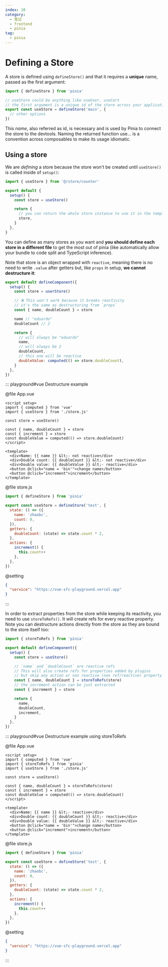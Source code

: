 ```yaml
---
index: 10
category:
  - 笔记
  - frontend
  - pinia
tag:
  - pinia
---
```


# Defining a Store

A store is defined using `defineStore()` and that it requires a **unique** name, passed as the first argument:

```js
import { defineStore } from 'pinia'

// useStore could be anything like useUser, useCart
// the first argument is a unique id of the store across your application
export const useStore = defineStore('main', {
  // other options
})
```

This _name_, also referred as id, is necessary and is used by Pinia to connect the store to the devtools.
Naming the returned function use... is a convention across composables to make its usage idiomatic.

## Using a store

We are _defining_ a store because the store won't be created until `useStore()` is called inside of `setup()`:

```js
import { useStore } from '@/store/counter'

export default {
  setup() {
    const store = useStore()

    return {
      // you can return the whole store instance to use it in the template
      store,
    }
  },
}
```

You can define as many stores as you want and **you should define each store in a different file** to get the most out of pinia (like automatically allow your bundle to code split and TypeScript inference).

Note that store is an object wrapped with `reactive`, meaning there is no need to write `.value` after getters but, like `props` in setup, **we cannot destructure it**:

```js
export default defineComponent({
  setup() {
    const store = userStore()

    // ❌ This won't work because it breaks reactivity
    // it's the same as destructuring from `props`
    const { name, doubleCount } = store

    name // "eduardo"
    doubleCount // 2

    return {
      // will always be "eduardo"
      name,
      // will always be 2
      doubleCount,
      // this one will be reactive
      doubleValue: computed(() => store.doubleCount),
    }
  },
})
```

::: playground#vue Destructure example

@file App.vue

```vue
<script setup>
import { computed } from 'vue'
import { useStore } from './store.js'

const store = useStore()

const { name, doubleCount } = store
const { increment } = store
const doubleValue = computed(() => store.doubleCount)
</script>

<template>
  <div>Name: {{ name }} &lt;- not reactive</div>
  <div>Double count: {{ doubleCount }} &lt;- not reactive</div>
  <div>Double value: {{ doubleValue }} &lt;- reactive</div>
  <button @click="name = 'bin'">change name</button>
  <button @click="increment">increment</button>
</template>
```

@file store.js

```js
import { defineStore } from 'pinia'

export const useStore = defineStore('test', {
  state: () => ({
    name: 'zhaobc',
    count: 0,
  }),
  getters: {
    doubleCount: (state) => state.count * 2,
  },
  actions: {
    increment() {
      this.count++
    },
  },
})
```

@setting

```json
{
  "service": "https://vue-sfc-playground.vercel.app"
}
```

:::

In order to extract properties from the store while keeping its reactivity, you need to use `storeToRefs()`.
It will create refs for every reactive property.
Note you can destructure actions directly from the store as they are bound to the store itself too:

```js
import { storeToRefs } from 'pinia'

export default defineComponent({
  setup() {
    const store = useStore()

    // `name` and `doubleCount` are reactive refs
    // This will also create refs for properties added by plugins
    // but skip any action or non reactive (non ref/reactive) property
    const { name, doubleCount } = storeToRefs(store)
    // the increment action can be just extracted
    const { increment } = store

    return {
      name,
      doubleCount,
      increment,
    }
  },
})
```

::: playground#vue Destructure example using storeToRefs

@file App.vue

```vue
<script setup>
import { computed } from 'vue'
import { storeToRefs } from 'pinia'
import { useStore } from './store.js'

const store = useStore()

const { name, doubleCount } = storeToRefs(store)
const { increment } = store
const doubleValue = computed(() => store.doubleCount)
</script>

<template>
  <div>Name: {{ name }} &lt;- reactive</div>
  <div>Double count: {{ doubleCount }} &lt;- reactive</div>
  <div>Double value: {{ doubleValue }} &lt;- reactive</div>
  <button @click="name = 'bin'">change name</button>
  <button @click="increment">increment</button>
</template>
```

@file store.js

```js
import { defineStore } from 'pinia'

export const useStore = defineStore('test', {
  state: () => ({
    name: 'zhaobc',
    count: 0,
  }),
  getters: {
    doubleCount: (state) => state.count * 2,
  },
  actions: {
    increment() {
      this.count++
    },
  },
})
```

@setting

```json
{
  "service": "https://vue-sfc-playground.vercel.app"
}
```

:::
